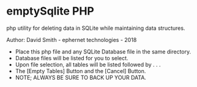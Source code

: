 # emptySqlite PHP
php utility for deleting data in SQLite while maintaining data structures.

 Author: David Smith - ephernet technologies - 2018
 * Place this php file and any SQLite Database file in the same directory.
 * Database files will be listed for you to select.
 * Upon file selection, all tables will be listed followed by . . . 
 * The [Empty Tables] Button and the [Cancel] Button.
 * NOTE; ALWAYS BE SURE TO BACK UP YOUR DATA.
 
